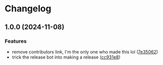 # Changelog

## 1.0.0 (2024-11-08)


### Features

* remove contributors link, I'm the only one who made this lol ([7e35062](https://github.com/lyxal/vyxasdf/commit/7e35062e8f12be77504b164a573388c9063a73f3))
* trick the release bot into making a release ([cc931e8](https://github.com/lyxal/vyxasdf/commit/cc931e87864b3040302037eddedd8055d518bd4d))

